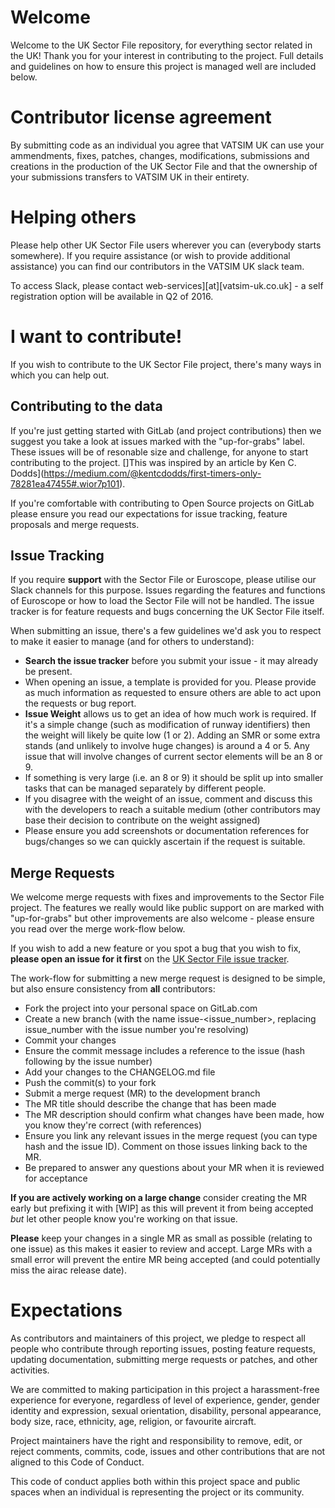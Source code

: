 # Welcome 

Welcome to the UK Sector File repository, for everything sector related in the UK!  Thank you for your interest in contributing to the project.  Full details and guidelines on how to ensure this project is managed well are included below.

# Contributor license agreement
By submitting code as an individual you agree that VATSIM UK can use your ammendments, fixes, patches, changes, modifications, submissions and creations in the production of the UK Sector File and that the ownership of your submissions transfers to VATSIM UK in their entirety.

# Helping others
Please help other UK Sector File users wherever you can (everybody starts somewhere).  If you require assistance (or wish to provide additional assistance) you can find our contributors in the VATSIM UK slack team.

To access Slack, please contact web-services][at][vatsim-uk.co.uk] - a self registration option will be available in Q2 of 2016.

# I want to contribute!

If you wish to contribute to the UK Sector File project, there's many ways in which you can help out.

## Contributing to the data

If you're just getting started with GitLab (and project contributions) then we suggest you take a look at issues marked with the "up-for-grabs" label.  These issues will be of resonable size and challenge, for anyone to start contributing to the project.  []This was inspired by an article by Ken C. Dodds](https://medium.com/@kentcdodds/first-timers-only-78281ea47455#.wior7p101).

If you're comfortable with contributing to Open Source projects on GitLab please ensure you read our expectations for issue tracking, feature proposals and merge requests.

## Issue Tracking

If you require **support** with the Sector File or Euroscope, please utilise our Slack channels for this purpose.  Issues regarding the features and functions of Euroscope or how to load the Sector File will not be handled.  The issue tracker is for feature requests and bugs concerning the UK Sector File itself.

When submitting an issue, there's a few guidelines we'd ask you to respect to make it easier to manage (and for others to understand):
* **Search the issue tracker** before you submit your issue - it may already be present.
* When opening an issue, a template is provided for you.  Please provide as much information as requested to ensure others are able to act upon the requests or bug report.
* **Issue Weight** allows us to get an idea of how much work is required.  If it's a simple change (such as modification of runway identifiers) then the weight will likely be quite low (1 or 2).   Adding an SMR or some extra stands (and unlikely to involve huge changes) is around a 4 or 5.  Any issue that will involve changes of current sector elements will be an 8 or 9.
 * If something is very large (i.e. an 8 or 9) it should be split up into smaller tasks that can be managed separately by different people.
* If you disagree with the weight of an issue, comment and discuss this with the developers to reach a suitable medium (other contributors may base their decision to contribute on the weight assigned)
* Please ensure you add screenshots or documentation references for bugs/changes so we can quickly ascertain if the request is suitable.

## Merge Requests

We welcome merge requests with fixes and improvements to the Sector File project.  The features we really would like public support on are marked with "up-for-grabs" but other improvements are also welcome - please ensure you read over the merge work-flow below.

If you wish to add a new feature or you spot a bug that you wish to fix, **please open an issue for it first** on the [UK Sector File issue tracker](https://gitlab.com/vatsim-uk/UK-Sector-File/issues).

The work-flow for submitting a new merge request is designed to be simple, but also ensure consistency from **all** contributors:
* Fork the project into your personal space on GitLab.com
* Create a new branch (with the name issue-<issue_number>, replacing issue_number with the issue number you're resolving)
* Commit your changes
 * Ensure the commit message includes a reference to the issue (hash following by the issue number)
* Add your changes to the CHANGELOG.md file
* Push the commit(s) to your fork
* Submit a merge request (MR) to the development branch
* The MR title should describe the change that has been made
* The MR description should confirm what changes have been made, how you know they're correct (with references)
* Ensure you link any relevant issues in the merge request (you can type hash and the issue ID).  Comment on those issues linking back to the MR.
* Be prepared to answer any questions about your MR when it is reviewed for acceptance

**If you are actively working on a large change** consider creating the MR early but prefixing it with [WIP] as this will prevent it from being accepted *but* let other people know you're working on that issue.

**Please** keep your changes in a single MR as small as possible (relating to one issue) as this makes it easier to review and accept.  Large MRs with a small error will prevent the entire MR being accepted (and could potentially miss the airac release date).

# Expectations
As contributors and maintainers of this project, we pledge to respect all people who contribute through reporting issues, posting feature requests, updating documentation, submitting merge requests or patches, and other activities.

We are committed to making participation in this project a harassment-free experience for everyone, regardless of level of experience, gender, gender identity and expression, sexual orientation, disability, personal appearance, body size, race, ethnicity, age, religion, or favourite aircraft.

Project maintainers have the right and responsibility to remove, edit, or reject comments, commits, code, issues and other contributions that are not aligned to this Code of Conduct.

This code of conduct applies both within this project space and public spaces when an individual is representing the project or its community.
